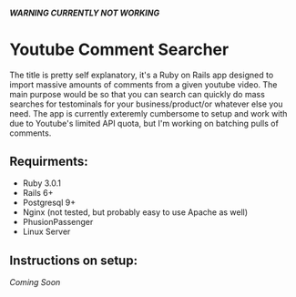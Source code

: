 #### **_WARNING CURRENTLY NOT WORKING_**

# Youtube Comment Searcher

The title is pretty self explanatory, it's a Ruby on Rails app designed to import massive amounts of comments from a given youtube video.
The main purpose would be so that you can search can quickly do mass searches for testominals for your business/product/or whatever else you need.
The app is currently exteremly cumbersome to setup and work with due to Youtube's limited API quota, but I'm working on batching pulls of comments.

## Requirments:

  * Ruby 3.0.1
  * Rails 6+
  * Postgresql 9+ 
  * Nginx (not tested, but probably easy to use Apache as well)
  * PhusionPassenger
  * Linux Server

## Instructions on setup:

  _Coming Soon_
